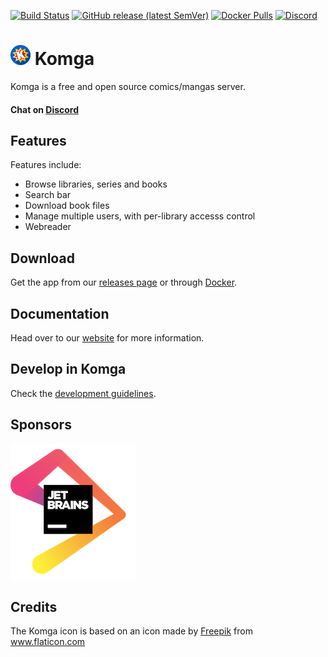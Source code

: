 [![Build Status](https://travis-ci.com/gotson/komga.svg?branch=master)](https://travis-ci.com/gotson/komga)
[![GitHub release (latest SemVer)](https://img.shields.io/github/v/release/gotson/komga?color=blue&label=download&sort=semver)](https://github.com/gotson/komga/releases)
[![Docker Pulls](https://img.shields.io/docker/pulls/gotson/komga)](https://hub.docker.com/r/gotson/komga)
[![Discord](https://img.shields.io/discord/678794935368941569?label=Discord)](https://discord.gg/TdRpkDu)

# ![app icon](./.github/readme-images/app-icon.png) Komga

Komga is a free and open source comics/mangas server.

#### Chat on [Discord](https://discord.gg/TdRpkDu)

## Features

Features include:

- Browse libraries, series and books
- Search bar
- Download book files
- Manage multiple users, with per-library accesss control
- Webreader

## Download

Get the app from our [releases page](https://github.com/gotson/komga/releases) or through [Docker](https://hub.docker.com/r/gotson/komga).

## Documentation

Head over to our [website](https://komga.org) for more information.

## Develop in Komga

Check the [development guidelines](./DEVELOPING.md).

## Sponsors

[![Jetbrains_logo](./.github/readme-images/jetbrains.png)](https://www.jetbrains.com/?from=Komga)

## Credits

The Komga icon is based on an icon made by [Freepik](https://www.freepik.com/home) from www.flaticon.com
